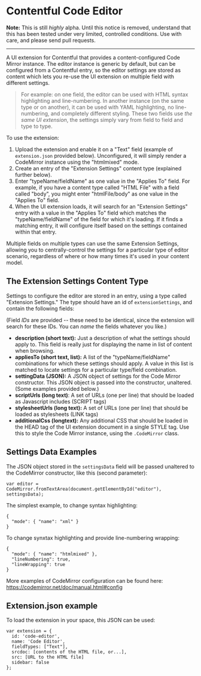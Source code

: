 # Contentful Code Editor

**Note:** This is still _highly_ alpha. Until this notice is removed, understand that this has been tested under very limited, controlled conditions. Use with care, and please send pull requests.

---

A UI extension for Contentful that provides a content-configured Code Mirror instance.  The editor instance is generic by default, but can be configured from a Contentful entry, so the editor settings are stored as content which lets you re-use the UI extension on multiple field with different settings.

>For example: on one field, the editor can be used with HTML syntax highlighting and line-numbering. In another instance (on the same type or on another), it can be used with YAML highlighting, no line-numbering, and completely different styling. These two fields use _the same UI extension_, the settings simply vary from field to field and type to type.

To use the extension:

1. Upload the extension and enable it on a "Text" field (example of `extension.json` provided below).  Unconfigured, it will simply render a CodeMirror instance using the "htmlmixed" mode.
2. Create an entry of the "Extension Settings" content type (explained further below).
3. Enter "typeName/fieldName" as one value in the "Applies To" field.  For example, if you have a content type called "HTML File" with a field called "body", you might enter "htmlFile/body" as one value in the "Applies To" field.
4. When the UI extension loads, it will search for an "Extension Settings" entry with a value in the "Applies To" field which matches the "typeName/fieldName" of the field for which it's loading. If it finds a matching entry, it will configure itself based on the settings contained within that entry.

Multiple fields on multiple types can use the same Extension Settings, allowing you to centrally-control the settings for a particular type of editor scenario, regardless of where or how many times it's used in your content model.

## The Extension Settings Content Type

Settings to configure the editor are stored in an entry, using a type called "Extension Settings."  The type should have an id of `extensionSettings`, and contain the following fields:

(Field _IDs_ are provided -- these need to be identical, since the extension will search for these IDs. You can _name_ the fields whatever you like.)

* **description (short text):** Just a description of what the settings should apply to. This field is really just for displaying the name in list of content when browsing.
* **appliesTo (short text, list):** A list of the "typeName/fieldName" combinations for which these settings should apply. A value in this list is matched to locate settings for a particular type/field combination.
* **settingData (JSON):** A JSON object of settings for the Code Mirror constructor. This JSON object is passed into the constructor, unaltered. (Some examples provided below.)
* **scriptUrls (long text)**: A set of URLs (one per line) that should be loaded as Javascript includes (SCRIPT tags)
* **stylesheetUrls (long text):** A set of URLs (one per line) that should be loaded as stylesheets (LINK tags)
* **additionalCss (longtext):** Any additional CSS that should be loaded in the HEAD tag of the UI extension document in a single STYLE tag. Use this to style the Code Mirror instance, using the `.CodeMirror` class.

## Settings Data Examples

The JSON object stored in the `settingsData` field will be passed unaltered to the CodeMirror constructor, like this (second parameter):

    var editor = CodeMirror.fromTextArea(document.getElementById("editor"), settingsData);

The simplest example, to change syntax highlighting:

    {
      "mode": { "name": "xml" }
    }

To change synxtax highlighting and provide line-numbering wrapping:

    {
      "mode": { "name": "htmlmixed" },
      "lineNumbering": true,
      "lineWrapping": true
    }

More examples of CodeMirror configuration can be found here: https://codemirror.net/doc/manual.html#config

## Extension.json example

To load the extension in your space, this JSON can be used:

    var extension = {
      id: 'code-editor',
      name: 'Code Editor',
      fieldTypes: ["Text"],
      srcdoc: [contents of the HTML file, or...],
      src: [URL to the HTML file]
      sidebar: false
    };